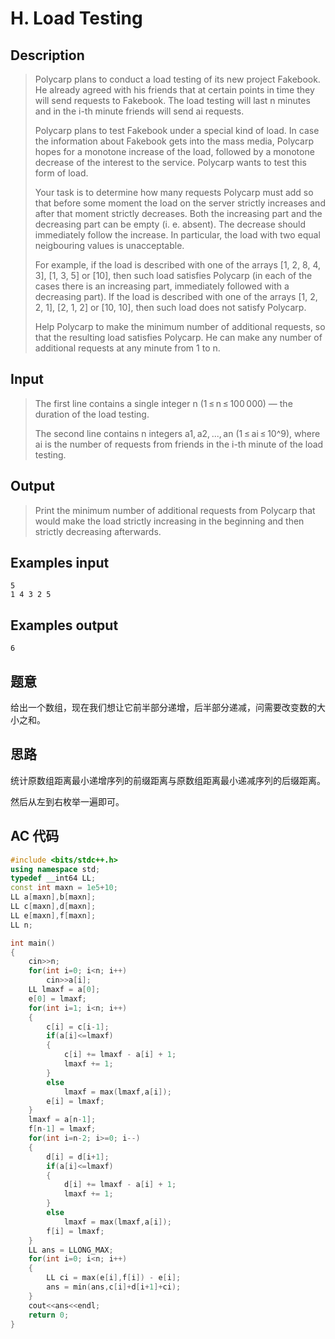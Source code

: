 # H. Load Testing

## **Description**

> Polycarp plans to conduct a load testing of its new project Fakebook. He already agreed with his friends that at certain points in time they will send requests to Fakebook. The load testing will last n minutes and in the i-th minute friends will send ai requests.
>
> Polycarp plans to test Fakebook under a special kind of load. In case the information about Fakebook gets into the mass media, Polycarp hopes for a monotone increase of the load, followed by a monotone decrease of the interest to the service. Polycarp wants to test this form of load.
>
> Your task is to determine how many requests Polycarp must add so that before some moment the load on the server strictly increases and after that moment strictly decreases. Both the increasing part and the decreasing part can be empty (i. e. absent). The decrease should immediately follow the increase. In particular, the load with two equal neigbouring values is unacceptable.
>
> For example, if the load is described with one of the arrays [1, 2, 8, 4, 3], [1, 3, 5] or [10], then such load satisfies Polycarp (in each of the cases there is an increasing part, immediately followed with a decreasing part). If the load is described with one of the arrays [1, 2, 2, 1], [2, 1, 2] or [10, 10], then such load does not satisfy Polycarp.
>
> Help Polycarp to make the minimum number of additional requests, so that the resulting load satisfies Polycarp. He can make any number of additional requests at any minute from 1 to n.



## **Input**

> The first line contains a single integer n (1 ≤ n ≤ 100 000) — the duration of the load testing.
>
> The second line contains n integers a1, a2, ..., an (1 ≤ ai ≤ 10^9), where ai is the number of requests from friends in the i-th minute of the load testing.



## **Output**

> Print the minimum number of additional requests from Polycarp that would make the load strictly increasing in the beginning and then strictly decreasing afterwards.



## **Examples input**

    5
    1 4 3 2 5



## **Examples output**

    6



## **题意**

给出一个数组，现在我们想让它前半部分递增，后半部分递减，问需要改变数的大小之和。



## **思路**

统计原数组距离最小递增序列的前缀距离与原数组距离最小递减序列的后缀距离。

然后从左到右枚举一遍即可。



## **AC 代码**

```cpp
#include <bits/stdc++.h>
using namespace std;
typedef __int64 LL;
const int maxn = 1e5+10;
LL a[maxn],b[maxn];
LL c[maxn],d[maxn];
LL e[maxn],f[maxn];
LL n;

int main()
{
    cin>>n;
    for(int i=0; i<n; i++)
        cin>>a[i];
    LL lmaxf = a[0];
    e[0] = lmaxf;
    for(int i=1; i<n; i++)
    {
        c[i] = c[i-1];
        if(a[i]<=lmaxf)
        {
            c[i] += lmaxf - a[i] + 1;
            lmaxf += 1;
        }
        else
            lmaxf = max(lmaxf,a[i]);
        e[i] = lmaxf;
    }
    lmaxf = a[n-1];
    f[n-1] = lmaxf;
    for(int i=n-2; i>=0; i--)
    {
        d[i] = d[i+1];
        if(a[i]<=lmaxf)
        {
            d[i] += lmaxf - a[i] + 1;
            lmaxf += 1;
        }
        else
            lmaxf = max(lmaxf,a[i]);
        f[i] = lmaxf;
    }
    LL ans = LLONG_MAX;
    for(int i=0; i<n; i++)
    {
        LL ci = max(e[i],f[i]) - e[i];
        ans = min(ans,c[i]+d[i+1]+ci);
    }
    cout<<ans<<endl;
    return 0;
}
```

